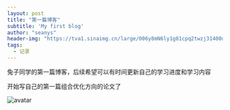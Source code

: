 ```yaml
---
layout: post
title: "第一篇博客"
subtitle: 'My first blog'
author: "seanys"
header-img: "https://tva1.sinaimg.cn/large/006y8mN6ly1g81cpq2twzj31400u0npg.jpg"
tags:
  - 记录
---
```


兔子同学的第一篇博客，后续希望可以有时间更新自己的学习进度和学习内容

开始写自己的第一篇组合优化方向的论文了

![avatar](https://tva1.sinaimg.cn/large/006y8mN6ly1g81apwhruvj31ak0e40vc.jpg)
